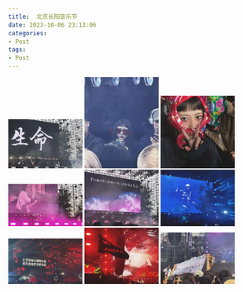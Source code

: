 ```yaml
---
title:  北京长阳音乐节
date: 2023-10-06 23:13:06
categories:
- Post
tags:
- Post
---
```

![png](2023-10-11/1.jpg)
![png](2023-10-11/2.jpg)
![png](2023-10-11/3.jpg)
![png](2023-10-11/4.jpg)
![png](2023-10-11/5.jpg)
![png](2023-10-11/6.jpg)
![png](2023-10-11/7.jpg)
![png](2023-10-11/8.jpg)
![png](2023-10-11/9.jpg)

<style>
  img {
    width: 30%
  }
</style>